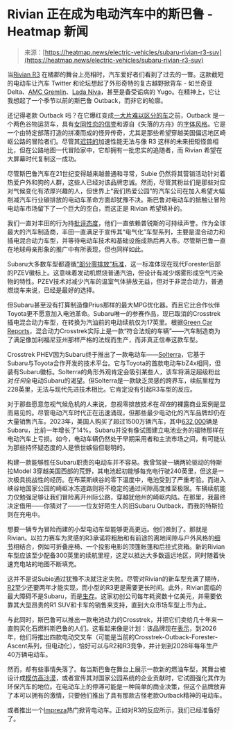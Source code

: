 <!--yml

类别：未分类

date: 2024-05-27 15:02:05

-->

# Rivian 正在成为电动汽车中的斯巴鲁 - Heatmap 新闻

> 来源：[https://heatmap.news/electric-vehicles/subaru-rivian-r3-suv](https://heatmap.news/electric-vehicles/subaru-rivian-r3-suv)

当[Rivian R3](https://rivian.com/msp) 在橘郡的舞台上亮相时，汽车爱好者们看到了过去的一瞥。这款截短的电动车让汽车 Twitter 和论坛想起了外形奇特的复古越野掀背车 - 如兰奇亚 Delta、[AMC Gremlin](https://twitter.com/Agmoseman/status/1766190552188662049)、[Lada Niva](https://twitter.com/lotsofbumper/status/1767302229915292109)，甚至是备受诟病的 Yugo。在精神上，它让我想起了一个季节以前的斯巴鲁 Outback，而非它的轮廓。

还记得老款 Outback 吗？在它爆红变成[一大片难以区分的车](https://www.roadandtrack.com/car-culture/a36715409/why-does-every-new-car-look-like-every-other-new-car/)之前，Outback 是一个两色谷物运货车，具有[女同性恋的信誉](https://www.theatlantic.com/business/archive/2016/06/how-subarus-came-to-be-seen-as-cars-for-lesbians/488042/)和源自《失落的方舟》的[字体风格](https://en.wikipedia.org/wiki/Subaru_Outback#/media/File:Subaru_Outback_H6-3.0_Sedan_2002_(14013931957).jpg)。它是一个由特定部落打造的拼凑而成的怪异传奇，尤其是那些希望穿越美国偏远地区崎岖公路的冒险者们。尽管其[迟钝的](https://www.roadandtrack.com/car-culture/a33393/the-4000-car-that-all-the-millionaires-love/)加速性能无法与像 R3 这样的未来扭矩怪兽相比，但在公路地图一代冒险家中，它却拥有一批忠实的追随者，而 Rivian 希望在大屏幕时代复制这一成功。

尽管斯巴鲁汽车在21世纪变得越来越普通和寻常，Subie 仍然将其营销活动针对着热爱户外和狗的人群，这些人已经对该品牌忠诚。然而，尽管其粉丝们是那些对应对气候变化有浓厚兴趣的人，但世界上“我们热爱公园”的汽车公司在加入希望大幅削减汽车行业碳排放的电动车革命方面却犹豫不决。斯巴鲁对电动车的抵触让冒险电动车市场留下了一个巨大的空白，而这正是 Rivian 希望填补的。

我们一直对丰田的行为持[批评态度](https://heatmap.news/electric-vehicles/toyota-prius-vw-audi-kia)，他们一直依赖普锐斯的可持续声誉。作为全球最大的汽车制造商，丰田一直满足于宣传其“电气化”车型系列，主要是混合动力和插电混合动力车型，并等待电动车技术和基础设施成熟后再入市。尽管斯巴鲁一直在地球母亲形象的推广中有所表现，但也同样如此。

Subaru大多数车型都遵循[“部分零排放”标准](https://www.popularmechanics.com/cars/hybrid-electric/a22263/what-is-pzev/)，这一标准体现在现代Forester后部的PZEV徽标上。这意味着发动机燃烧普通汽油，但设计有减少烟雾形成空气污染物的特性。PZEV技术对减少汽车的温室气体排放无益，但对于非混合动力，普通燃烧车来说，已经是最好的选择。

但Subaru甚至没有打算制造像Prius那样的最大MPG优化器。而且它比合作伙伴Toyota更不愿意加入电池革命。Subaru唯一的参赛作品，现已取消的Crosstrek插电混合动力车型，在转换为汽油前的电动续航仅为17英里。根据[Green Car Reports](https://www.greencarreports.com/news/1138730_subaru-crosstrek-hybrid-phev-is-at-the-end-of-its-extension-cord)，混合动力Crosstrek实际上是一款“符合法规的车辆”——汽车制造商为了满足像加利福尼亚州那样严格的法规而生产，而非真正信奉这款车型。

Crosstrek PHEV因为Subaru终于推出了一款电动车——[Solterra](https://www.subaru.com/vehicles/solterra.html?GOOGLE700000001067987Solterra+TP_Core71700000083708661Solterra+EV58700007069752705solterra+evp6364073898743700063640738987&s_kwcid=solterra%20ev&s_kwid=keyword&s_kwcid=solterra+ev&ds_kids=p63640738987&ds_kid=43700063640738987&utm_source=paid-search&utm_medium=google_cpc&c3api=Google-p63640738987&gad_source=1&gclid=CjwKCAjw48-vBhBbEiwAzqrZVEymbEdVVeFV0rPBF-rAkCBbhLuG3IQ8QII2a-Eja6SPZSl23kjLixoCGn0QAvD_BwE&gclsrc=aw.ds)，它基于Subaru与Toyota合作开发的技术平台。它与Toyota的首款电动车bZ4x相同，但装有Subaru徽标。Solterra的角形外观肯定会吸引某些人，该车将满足超级粉丝对*任何*全电动Subaru的渴望。但Solterra是一款缺乏灵感的跨界车，续航里程为228英里，无法与现代先进技术相比。它肯定没有引起R3车型的反应。

对于那些愿意忽视气候危机的人来说，忽视零排放技术在*现在*的裸露商业案例是显而易见的。尽管电动汽车时代正在迅速涌现，但那些最少电动化的汽车品牌却仍在大量销售汽车。2023年，美国人购买了超过1500万辆汽车，其中[632,000](https://www.carpro.com/blog/national-auto-sales-numbers-for-all-automakers-in-2023)辆是Subaru，比前一年增长了14%。Subaru并没有像试图建立电池业务的福特那样在电动汽车上亏损。如今，电动车辆仍然处于早期采用者和主流市场之间，有可能认为那些持怀疑态度的人是愤世嫉俗但聪明的。

构建一款能够胜任Subaru职责的电动车并不容易。我曾驾驶一辆两轮驱动的特斯拉Model 3穿越美国西部的荒野，其电池起初能够每充电行驶240英里，但这是一次极具挑战性的经历。在布莱斯峡谷的零下温度中，电池受到了严重考验。而进入峡谷地国家公园的崎岖冰冻道路则将不稳定的通过间隙高度推至极限。车辆续航能力仅勉强足够让我们冒险离开州际公路，穿越犹他州的崎岖内陆。在那里，我最终决定借用——你猜对了——一位友好陌生人的旧Subaru Outback，而我的特斯拉则在充电中。

想要一辆专为冒险而建的小型电动车型能够更高更远。他们做到了。那就是Rivian。以拉力赛车为灵感的R3承诺将粗胎和有前途的离地间隙与户外风格的[细节](https://techcrunch.com/2024/03/08/rivians-new-treehouse-rooftop-tent-comes-with-a-movie-projector/)相结合，例如可折叠座椅、一个投影电影的顶篷帐篷和后挂式货箱。新的Rivian车型应该至少配备300英里的续航里程，这足以抵达大多数遥远地区，同时随着快速充电站的地图不断填充。

这并不是说Subie通过犹豫不决就注定失败。尽管对Rivian的新车型充满了期待，[R2](https://heatmap.news/electric-vehicles/rivian-r2-suv)至少还要两年才能实现，而小型的R3更是需要更长时间。此外，Rivian面临的最大障碍不是Subaru，而是[生存](https://heatmap.news/electric-vehicles/rivian-suv-r2-r3-r3x)。这家初创公司每年耗资数十亿美元，并需要依靠其大型昂贵的R1 SUV和卡车的销售来支持，直到大众市场车型上市为止。

与此同时，斯巴鲁可以推出一款电池动力的Crosstrek，并把它们卖给几十年来一直购买化石燃料斯巴鲁的人们。这看起来像是计划：该品牌现在[表示](https://insideevs.com/news/666867/subaru-launch-four-new-ev-crossovers-end-2026/)，到2026年，他们将推出四款电动交叉车（可能是当前的Crosstrek-Outback-Forester-Ascent系列，但电动化），恰好可以与R2和R3竞争，并计划到2028年每年生产40万辆电动车。

然而，却有些事情失落了。每当斯巴鲁在舞台上展示一款新的燃油车型，其舞台被设计成[模仿高沙漠](https://www.autonews.com/live-blog/2022-la-auto-show-live-coverage-subaru-impreza-rs-hot-hatch-fiat-500e-return)，或者宣传其对国家公园系统的企业贡献时，它试图强化其作为环保汽车的地位。在电动车上的停滞可能是一种简单的商业决策，但这个品牌放弃了本可以拥有的激情，只要他们推出了具有那款古怪老款Outback精神的电动车。

或者推出一个[Impreza](https://www.subaru.com/vehicles/impreza.html)热门掀背电动车。正如对R3的反应所示，我们已经准备好了。
